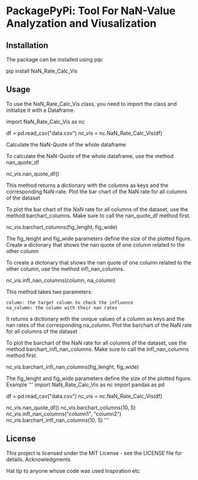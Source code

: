 # PackagePyPi: Tool For NaN-Value Analyzation and Viusalization

## Installation

The package can be installed using pip:

pip install NaN_Rate_Calc_Vis

## Usage

To use the NaN_Rate_Calc_Vis class, you need to import the class and initialize it with a Dataframe.

import NaN_Rate_Calc_Vis as nc

df = pd.read_csv("data.csv")
nc_vis = nc.NaN_Rate_Calc_Vis(df)

Calculate the NaN-Quote of the whole dataframe

To calculate the NaN-Quote of the whole dataframe, use the method nan_quote_df

nc_vis.nan_quote_df()

This method returns a dictionary with the columns as keys and the corresponding NaN-rate.
Plot the bar chart of the NaN rate for all columns of the dataset

To plot the bar chart of the NaN rate for all columns of the dataset, use the method barchart_columns. Make sure to call the nan_quote_df method first.

nc_vis.barchart_columns(fig_lenght, fig_wide)

The fig_lenght and fig_wide parameters define the size of the plotted figure.
Create a dictonary that shows the nan quote of one column related to the other column

To create a dictonary that shows the nan quote of one column related to the other column, use the method infl_nan_columns.

nc_vis.infl_nan_columns(column, na_column)

This method takes two parameters:

    column: the target column to check the influence
    na_column: the column with their nan rates

It returns a dictionary with the unique values of a column as keys and the nan rates of the corresponding na_column.
Plot the barchart of the NaN rate for all columns of the dataset

To plot the barchart of the NaN rate for all columns of the dataset, use the method barchart_infl_nan_columns. Make sure to call the infl_nan_columns method first.

nc_vis.barchart_infl_nan_columns(fig_lenght, fig_wide)

The fig_lenght and fig_wide parameters define the size of the plotted figure.
Example
'''
import NaN_Rate_Calc_Vis as nc
import pandas as pd

df = pd.read_csv("data.csv")
nc_vis = nc.NaN_Rate_Calc_Vis(df)

nc_vis.nan_quote_df()
nc_vis.barchart_columns(10, 5)
nc_vis.infl_nan_columns("column1", "column2")
nc_vis.barchart_infl_nan_columns(10, 5)
'''
## License

This project is licensed under the MIT License - see the LICENSE file for details.
Acknowledgments

Hat tip to anyone whose code was used
Inspiration
etc
